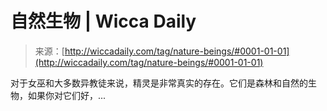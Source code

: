 <!--yml

category: 未分类

date: 2024-06-12 18:24:55

-->

# 自然生物 | Wicca Daily

> 来源：[http://wiccadaily.com/tag/nature-beings/#0001-01-01](http://wiccadaily.com/tag/nature-beings/#0001-01-01)

对于女巫和大多数异教徒来说，精灵是非常真实的存在。它们是森林和自然的生物，如果你对它们好，...
